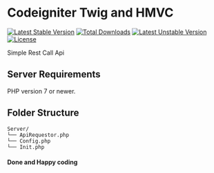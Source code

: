 # Codeigniter Twig and HMVC
[![Latest Stable Version](https://poser.pugx.org/milenis/rest-call/v/stable)](https://packagist.org/packages/milenis/rest-call)
[![Total Downloads](https://poser.pugx.org/milenis/rest-call/downloads)](https://packagist.org/packages/milenis/rest-call)
[![Latest Unstable Version](https://poser.pugx.org/milenis/rest-call/v/unstable)](https://packagist.org/packages/milenis/rest-call)
[![License](https://poser.pugx.org/milenis/rest-call/license)](https://packagist.org/packages/milenis/rest-call)

Simple Rest Call Api

## Server Requirements
PHP version 7 or newer.

## Folder Structure
```
Server/
└── ApiRequestor.php
└── Config.php
└── Init.php
```

#### Done and Happy coding
